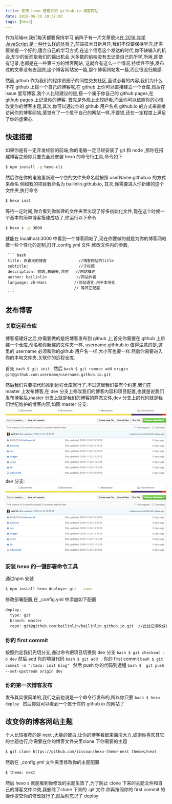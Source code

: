 ```yaml
---
title: 使用 hexo 搭建你的 github.io 博客网站
date: 2016-06-30 20:37:03
tags: [hexo]
---
```

作为前端er,我们每天都要保持学习,前阵子有一片文章很火[在 2016 年学 JavaScript 是一种什么样的体验？](https://zhuanlan.zhihu.com/p/22782487),前端技术日新月异,我们不仅要保持学习,还需要掌握一个好的,适合自己的学习方式.在这个信息这个发达的时代,你不缺输入的机会,却少的反而是我们的输出机会.大多数的前端没有去记录自己的所学,所用,即使有记录,也都是在一些第三方的博客网站, 这就会有这么一个情况.持续性不够,发布过的文章没有去回顾,这个博客网站发一篇,那个博客网站发一篇,而且很没归属感.

然而,github 作为我们的程序员圈子的同性交友社区,面试必看的内容,我们为什么不在 github 上搭一个自己的博客呢,在 github 上你可以直接建立一个仓库,然后在 issue 里写博客,我个人比较建议的是,搭一个属于你自己的 github pages,在 github pages 上记录你的博客. 首先是外观上比较好看,而且你可以依照你的心情改变你的博客主题,其次,你可以通过你的 github 用户名点 github.io 的方式来直接访问你的博客网站,感觉有了一个属于自己的网站一样,不要钱,还在一定程度上满足了你的虚荣心.
## 快速搭建

如果你是有一定开发经验的前端,你的电脑一定已经安装了 git 和 node ,那你在搭建博客之前你只要先全局安装 hexo 的命令行工具,命令如下

``` bash
$ npm install -g hexo-cli
```
然后你在你的电脑里新建一个空的文件夹命名就按照 userName.github.io 的方式来命名 例如我的项目我命名为 bailinlin.github.io, 其次,你需要进入你新建的这个文件夹,执行命令

``` bash
$ hexo init
```

等待一定时间,你会看到你新建的文件夹里出现了好多初始化文件,现在这个时候一个基本的简单博客搭建成功了,你运行以下命令

 ``` bash
 $ hexo s -p 3000
 ```

 就能在 localhost:3000 中看到一个博客网站了,现在你要做的就是为你的博客网站做一些个性化的定制,打开_config.yml 文件.修改文件内的参数,

     ``` bash
     title: 白霸天的博客              //博客网站的title
     subtitle:                      //子标题
     description: 前端,白霸天,博客   //网站描述
     author: bailinlin             //网站作者
     language: zh-Hans            //网站语言,用于本地化
     ...                          // 等其它配置
     ```

## 发布博客

### 关联远程仓库

博客搭建好之后,你需要做的是把博客发布到 github 上,首先你需要在 github 上新建一个仓库,命名和你新建的文件夹一样, username.githhub.io 值得注意的是,这里的 username 必须和你的github 用户名一样,大小写也要一样.然后你需要进入你的本地文件夹,关联你的远程仓库.

首先
    ```bash
    $ git init
    ```
然后
    ``` bash
    $ git remote add origin git@github.com:username/username.github.io.git
    ```

然后我们只要把代码推到远程仓库就行了,不过这里我们要有个约定,我们在 master 上发布博客,在 dev 分支上修改我们的博客内容和项目配置,也就是说我们发布博客后,master 分支上就是我们的博客的静态文件,dev 分支上的代码就是我们世纪维护的博客内容,如图
master 分支:
![master分支](/images/blog/master.png)
dev 分支:
![master分支](/images/blog/master.png)
### 安装 hexo 的一键部署命令工具

 通过npm 安装
 ``` bash
 $ npm install hexo-deployer-git --save
 ```

 修改部署配置,在 _config.yml 中添加如下配置

 ``` bash
 deploy:
   type: git
   branch: master
   repo: git@github.com:bailinlin/bailinlin.github.io.git  //此处记得改成你的 github 仓库的地址
 ```

 ### 你的 first commit

按照约定我们先切分支,通过命令把项目切换到 dev 分支
    ``` bash
    $ git checkout -b dev
    ```
然后 add 你的项目代码
    ``` bash
    $ git add .
    ```
你的 first commit
    ```bash
    $ git commit -m ":tada: init blog"
    ```
然后 push 你的代码到远程
    ```bash
    $  git push --set-upstream origin dev
    ```
### 你的第一次博客发布
发布其实很简单的,我们之前也说是一个命令行发布的,所以你只要
    ```bash
    $ hexo deploy
    ```
然后你就可以看到一个属于你的 github.io 的网站了

## 改变你的博客网站主题
个人比较推荐的是 next ,大量的留白,让你的博客看起来简洁大方,或则你喜欢其它的主题也行,你需要在你的博客文件夹里clone 下你需要的主题

```bash
$ git clone https://github.com/iissnan/hexo-theme-next themes/next
```
 然后在 _config.yml 文件夹里修改你的主题配置

 ```bash
 $ theme: next
 ```
 然后 hexo s 就能看到你修改的主题生效了,为了防止 clone 下来的主题文件和自己的博客文件冲突,我删除了clone 下来的 .git 文件.你再按照你的 first commit 的操作提交你的修改就行了,然后别忘记了 deploy

